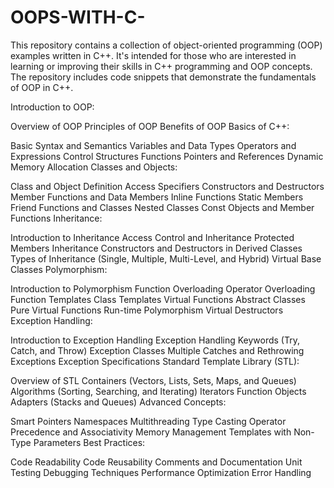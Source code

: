 # OOPS-WITH-C-
This repository contains a collection of object-oriented programming (OOP)  examples written in C++. It's intended for those who are interested in learning or improving their skills in C++ programming and OOP concepts.  The repository includes  code snippets that demonstrate the fundamentals of OOP in C++.


Introduction to OOP:

Overview of OOP
Principles of OOP
Benefits of OOP
Basics of C++:

Basic Syntax and Semantics
Variables and Data Types
Operators and Expressions
Control Structures
Functions
Pointers and References
Dynamic Memory Allocation
Classes and Objects:

Class and Object Definition
Access Specifiers
Constructors and Destructors
Member Functions and Data Members
Inline Functions
Static Members
Friend Functions and Classes
Nested Classes
Const Objects and Member Functions
Inheritance:

Introduction to Inheritance
Access Control and Inheritance
Protected Members Inheritance
Constructors and Destructors in Derived Classes
Types of Inheritance (Single, Multiple, Multi-Level, and Hybrid)
Virtual Base Classes
Polymorphism:

Introduction to Polymorphism
Function Overloading
Operator Overloading
Function Templates
Class Templates
Virtual Functions
Abstract Classes
Pure Virtual Functions
Run-time Polymorphism
Virtual Destructors
Exception Handling:

Introduction to Exception Handling
Exception Handling Keywords (Try, Catch, and Throw)
Exception Classes
Multiple Catches and Rethrowing Exceptions
Exception Specifications
Standard Template Library (STL):

Overview of STL
Containers (Vectors, Lists, Sets, Maps, and Queues)
Algorithms (Sorting, Searching, and Iterating)
Iterators
Function Objects
Adapters (Stacks and Queues)
Advanced Concepts:

Smart Pointers
Namespaces
Multithreading
Type Casting
Operator Precedence and Associativity
Memory Management
Templates with Non-Type Parameters
Best Practices:

Code Readability
Code Reusability
Comments and Documentation
Unit Testing
Debugging Techniques
Performance Optimization
Error Handling
